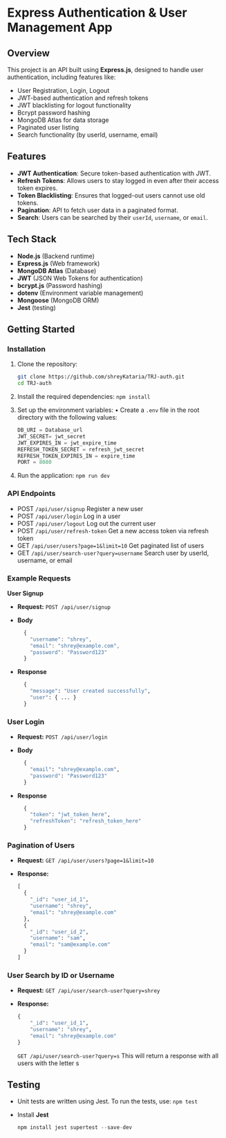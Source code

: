 # Express Authentication & User Management App

## Overview

This project is an API built using **Express.js**, designed to handle user authentication, including features like:

- User Registration, Login, Logout
- JWT-based authentication and refresh tokens
- JWT blacklisting for logout functionality
- Bcrypt password hashing
- MongoDB Atlas for data storage
- Paginated user listing
- Search functionality (by userId, username, email)

## Features

- **JWT Authentication**: Secure token-based authentication with JWT.
- **Refresh Tokens**: Allows users to stay logged in even after their access token expires.
- **Token Blacklisting**: Ensures that logged-out users cannot use old tokens.
- **Pagination**: API to fetch user data in a paginated format.
- **Search**: Users can be searched by their `userId`, `username`, or `email`.

## Tech Stack

- **Node.js** (Backend runtime)
- **Express.js** (Web framework)
- **MongoDB Atlas** (Database)
- **JWT** (JSON Web Tokens for authentication)
- **bcrypt.js** (Password hashing)
- **dotenv** (Environment variable management)
- **Mongoose** (MongoDB ORM)
- **Jest** (testing)

## Getting Started

### Installation

1. Clone the repository:
   ```bash
   git clone https://github.com/shreyKataria/TRJ-auth.git
   cd TRJ-auth
   ```
2. Install the required dependencies:
   `npm install`

3. Set up the environment variables:
   • Create a `.env` file in the root directory with the following values:
   ```python
   DB_URI = Database_url
   JWT_SECRET= jwt_secret
   JWT_EXPIRES_IN = jwt_expire_time
   REFRESH_TOKEN_SECRET = refresh_jwt_secret
   REFRESH_TOKEN_EXPIRES_IN = expire_time
   PORT = 8080
   ```
4. Run the application:
   `npm run dev`

### API Endpoints

- POST `/api/user/signup` Register a new user
- POST `/api/user/login` Log in a user
- POST `/api/user/logout` Log out the current user
- POST `/api/user/refresh-token` Get a new access token via refresh token
- GET `/api/user/users?page=1&limit=10` Get paginated list of users
- GET `/api/user/search-user?query=username` Search user by userId, username, or email

### Example Requests

**User Signup**

- **Request:**
  `POST /api/user/signup`

- **Body**
  ```javascript
    {
      "username": "shrey",
      "email": "shrey@example.com",
      "password": "Password123"
    }
  ```
- **Response**
  ```python
    {
      "message": "User created successfully",
      "user": { ... }
    }
  ```

### User Login

- **Request:**
  `POST /api/user/login`

- **Body**

  ```python
    {
      "email": "shrey@example.com",
      "password": "Password123"
    }
  ```

- **Response**
  ```python
    {
      "token": "jwt_token_here",
      "refreshToken": "refresh_token_here"
    }
  ```

### Pagination of Users

- **Request:**
  `GET /api/user/users?page=1&limit=10`

- **Response:**
  ```python
  [
    {
      "_id": "user_id_1",
      "username": "shrey",
      "email": "shrey@example.com"
    },
    {
      "_id": "user_id_2",
      "username": "sam",
      "email": "sam@example.com"
    }
  ]
  ```

### User Search by ID or Username

- **Request:**
  `GET /api/user/search-user?query=shrey`

- **Response:**
  ```python
  {
      "_id": "user_id_1",
      "username": "shrey",
      "email": "shrey@example.com"
  }
  ```
  `GET /api/user/search-user?query=s` This will return a response with all users with the letter s

## Testing

- Unit tests are written using Jest. To run the tests, use:
  `npm test`

- Install **Jest**
  ```python
  npm install jest supertest --save-dev
  ```
